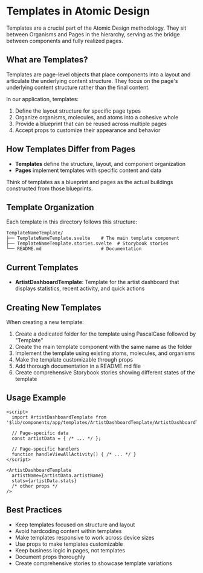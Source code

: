 # Templates in Atomic Design

Templates are a crucial part of the Atomic Design methodology. They sit between Organisms and Pages in the hierarchy, serving as the bridge between components and fully realized pages.

## What are Templates?

Templates are page-level objects that place components into a layout and articulate the underlying content structure. They focus on the page's underlying content structure rather than the final content.

In our application, templates:

1. Define the layout structure for specific page types
2. Organize organisms, molecules, and atoms into a cohesive whole
3. Provide a blueprint that can be reused across multiple pages
4. Accept props to customize their appearance and behavior

## How Templates Differ from Pages

- **Templates** define the structure, layout, and component organization
- **Pages** implement templates with specific content and data

Think of templates as a blueprint and pages as the actual buildings constructed from those blueprints.

## Template Organization

Each template in this directory follows this structure:

```
TemplateNameTemplate/
├── TemplateNameTemplate.svelte    # The main template component
├── TemplateNameTemplate.stories.svelte  # Storybook stories
└── README.md                      # Documentation
```

## Current Templates

- **ArtistDashboardTemplate**: Template for the artist dashboard that displays statistics, recent activity, and quick actions

## Creating New Templates

When creating a new template:

1. Create a dedicated folder for the template using PascalCase followed by "Template"
2. Create the main template component with the same name as the folder
3. Implement the template using existing atoms, molecules, and organisms
4. Make the template customizable through props
5. Add thorough documentation in a README.md file
6. Create comprehensive Storybook stories showing different states of the template

## Usage Example

```svelte
<script>
  import ArtistDashboardTemplate from '$lib/components/app/templates/ArtistDashboardTemplate/ArtistDashboardTemplate.svelte';
  
  // Page-specific data
  const artistData = { /* ... */ };
  
  // Page-specific handlers
  function handleViewAllActivity() { /* ... */ }
</script>

<ArtistDashboardTemplate 
  artistName={artistData.artistName}
  stats={artistData.stats}
  /* other props */
/>
```

## Best Practices

- Keep templates focused on structure and layout
- Avoid hardcoding content within templates
- Make templates responsive to work across device sizes
- Use props to make templates customizable
- Keep business logic in pages, not templates
- Document props thoroughly
- Create comprehensive stories to showcase template variations
